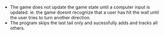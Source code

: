 - The game does not update the game state until a computer input is updated. ie. the game doesnt recognize that a user has hit the wall until the user tries to turn another direction.
- The program skips the last tail only and sucessfully adds and tracks all others. 